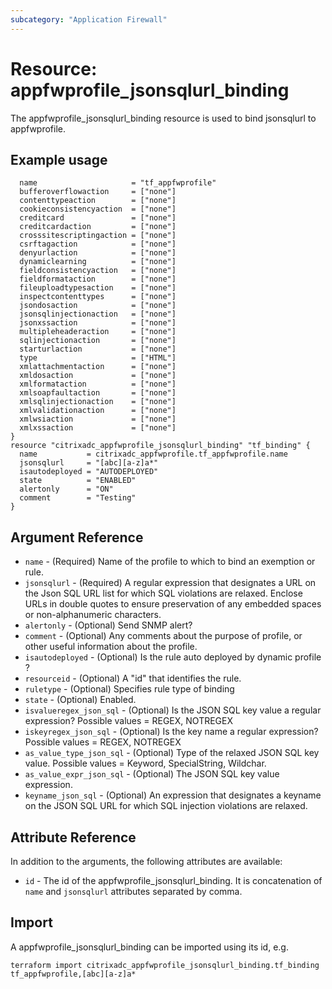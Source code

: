```yaml
---
subcategory: "Application Firewall"
---
```


# Resource: appfwprofile_jsonsqlurl_binding

The appfwprofile_jsonsqlurl_binding resource is used to bind jsonsqlurl to appfwprofile.


## Example usage

```hclresource "citrixadc_appfwprofile" "tf_appfwprofile" {
  name                     = "tf_appfwprofile"
  bufferoverflowaction     = ["none"]
  contenttypeaction        = ["none"]
  cookieconsistencyaction  = ["none"]
  creditcard               = ["none"]
  creditcardaction         = ["none"]
  crosssitescriptingaction = ["none"]
  csrftagaction            = ["none"]
  denyurlaction            = ["none"]
  dynamiclearning          = ["none"]
  fieldconsistencyaction   = ["none"]
  fieldformataction        = ["none"]
  fileuploadtypesaction    = ["none"]
  inspectcontenttypes      = ["none"]
  jsondosaction            = ["none"]
  jsonsqlinjectionaction   = ["none"]
  jsonxssaction            = ["none"]
  multipleheaderaction     = ["none"]
  sqlinjectionaction       = ["none"]
  starturlaction           = ["none"]
  type                     = ["HTML"]
  xmlattachmentaction      = ["none"]
  xmldosaction             = ["none"]
  xmlformataction          = ["none"]
  xmlsoapfaultaction       = ["none"]
  xmlsqlinjectionaction    = ["none"]
  xmlvalidationaction      = ["none"]
  xmlwsiaction             = ["none"]
  xmlxssaction             = ["none"]
}
resource "citrixadc_appfwprofile_jsonsqlurl_binding" "tf_binding" {
  name           = citrixadc_appfwprofile.tf_appfwprofile.name
  jsonsqlurl     = "[abc][a-z]a*"
  isautodeployed = "AUTODEPLOYED"
  state          = "ENABLED"
  alertonly      = "ON"
  comment        = "Testing"
}
```


## Argument Reference

* `name` - (Required) Name of the profile to which to bind an exemption or rule.
* `jsonsqlurl` - (Required) A regular expression that designates a URL on the Json SQL URL list for which SQL violations are relaxed. Enclose URLs in double quotes to ensure preservation of any embedded spaces or non-alphanumeric characters.
* `alertonly` - (Optional) Send SNMP alert?
* `comment` - (Optional) Any comments about the purpose of profile, or other useful information about the profile.
* `isautodeployed` - (Optional) Is the rule auto deployed by dynamic profile ?
* `resourceid` - (Optional) A "id" that identifies the rule.
* `ruletype` - (Optional) Specifies rule type of binding
* `state` - (Optional) Enabled.
* `isvalueregex_json_sql` - (Optional) Is the JSON SQL key value a regular expression? Possible values = REGEX, NOTREGEX
* `iskeyregex_json_sql` - (Optional) Is the key name a regular expression? Possible values = REGEX, NOTREGEX
* `as_value_type_json_sql` - (Optional) Type of the relaxed JSON SQL key value. Possible values = Keyword, SpecialString, Wildchar.
* `as_value_expr_json_sql` - (Optional) The JSON SQL key value expression.
* `keyname_json_sql` - (Optional) An expression that designates a keyname on the JSON SQL URL for which SQL injection violations are relaxed.

## Attribute Reference

In addition to the arguments, the following attributes are available:

* `id` - The id of the appfwprofile_jsonsqlurl_binding. It is concatenation of `name` and `jsonsqlurl` attributes separated by comma.


## Import

A appfwprofile_jsonsqlurl_binding can be imported using its id, e.g.

```shell
terraform import citrixadc_appfwprofile_jsonsqlurl_binding.tf_binding tf_appfwprofile,[abc][a-z]a*
```
